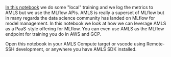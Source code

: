 [In this notebook](./mlflow-train.ipynb) we do some "local" training and we log the metrics to AMLS but we use the MLflow APIs.  AMLS is really a superset of MLflow but in many regards the data science community has landed on MLflow for model management.  In this notebook we look at how we can leverage AMLS as a PaaS-style offering for MLflow.  You can even use AMLS as the MLflow endpoint for training you do in AWS and GCP.  

Open this notebook in your AMLS Compute target or vscode using Remote-SSH development, or anywhere you have AMLS SDK installed.  

